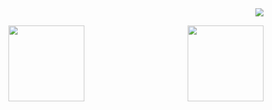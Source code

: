 <img align="right" src="https://github.com/Shing-Ho/Shing-Ho/blob/master/shingho.gif">
<br/><br/>
<img align="left" height="150px" src="https://github-readme-stats.vercel.app/api/top-langs/?username=anuraghazra&layout=compact&theme=dracula">
<img align="right" height="150px" src="https://github-readme-stats.vercel.app/api?username=Shing-Ho&show_icons=true&theme=dracula&count_private=true">

